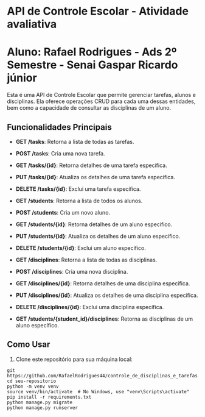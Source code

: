 # API de Controle Escolar - Atividade avaliativa 
# Aluno: Rafael Rodrigues - Ads 2º Semestre - Senai Gaspar Ricardo júnior


Esta é uma API de Controle Escolar que permite gerenciar tarefas, alunos e disciplinas. Ela oferece operações CRUD para cada uma dessas entidades, bem como a capacidade de consultar as disciplinas de um aluno.

## Funcionalidades Principais

- **GET /tasks**: Retorna a lista de todas as tarefas.
- **POST /tasks**: Cria uma nova tarefa.
- **GET /tasks/{id}**: Retorna detalhes de uma tarefa específica.
- **PUT /tasks/{id}**: Atualiza os detalhes de uma tarefa específica.
- **DELETE /tasks/{id}**: Exclui uma tarefa específica.

- **GET /students**: Retorna a lista de todos os alunos.
- **POST /students**: Cria um novo aluno.
- **GET /students/{id}**: Retorna detalhes de um aluno específico.
- **PUT /students/{id}**: Atualiza os detalhes de um aluno específico.
- **DELETE /students/{id}**: Exclui um aluno específico.

- **GET /disciplines**: Retorna a lista de todas as disciplinas.
- **POST /disciplines**: Cria uma nova disciplina.
- **GET /disciplines/{id}**: Retorna detalhes de uma disciplina específica.
- **PUT /disciplines/{id}**: Atualiza os detalhes de uma disciplina específica.
- **DELETE /disciplines/{id}**: Exclui uma disciplina específica.

- **GET /students/{student_id}/disciplines**: Retorna as disciplinas de um aluno específico.

## Como Usar

1. Clone este repositório para sua máquina local:

```shell
git https://github.com/RafaelRodrigues44/controle_de_disciplinas_e_tarefas.git
cd seu-repositorio
python -m venv venv
source venv/bin/activate  # No Windows, use "venv\Scripts\activate"
pip install -r requirements.txt
python manage.py migrate
python manage.py runserver

